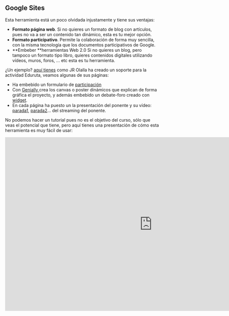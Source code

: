 ## Google Sites
Esta herramienta está un poco olvidada injustamente y tiene sus ventajas:
* **Formato página web**. Si no quieres un formato de blog con artículos, pues no va a ser un contenido tan dinámico, esta es tu mejor opción.
* **Formato participativo**. Permite la colaboración de forma muy sencilla, con la misma tecnología que los documentos participativos de Google.
* **Embeber **herramientas Web 2.0 Si no quieres un blog, pero tampoco un formato tipo libro, quieres contenidos digitales utilizando vídeos, muros, foros, ... etc esta es tu herramienta.

¿Un ejemplo? [aquí tienes](https://sites.google.com/cifemariadeavila.es/abp-en-el-camino/p%C3%A1gina-principal) como JR Olalla ha creado un soporte para la actividad Eduruta, veamos algunas de sus páginas:
* Ha embebido un formulario de [participación](https://sites.google.com/cifemariadeavila.es/abp-en-el-camino/c%C3%B3mo-participo)
* Con [Genially ](https://www.genial.ly/)crea los canvas o poster dinámicos que explican de forma gráfica el proyecto, y además embebido un debate-foro creado con [widget](https://widgetpack.com/).
* En cada página ha puesto un la presentación del ponente y su vídeo: [parada1](https://sites.google.com/cifemariadeavila.es/abp-en-el-camino/parada-1), [parada2](https://sites.google.com/cifemariadeavila.es/abp-en-el-camino/parada-2)... del streaming del ponente.

No podemos hacer un tutorial pues no es el objetivo del curso, sólo que veas el potencial que tiene, pero aquí tienes una presentación de cómo esta herramienta es muy fácil de usar:

<iframe src="https://docs.google.com/presentation/d/e/2PACX-1vSgf0PjcDRgPvhsaApYzC0Ov9ztuUIuirYNcR-YlVwQZbAZrx5gm4qvdHW3NDov3pt0tK-9ktzZ6Kx3/embed?start=false&loop=false&delayms=3000" frameborder="0" width="960" height="569" allowfullscreen="true" mozallowfullscreen="true" webkitallowfullscreen="true"></iframe>

